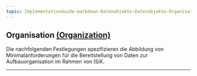 ```yaml
---
topic: ImplementationGuide-markdown-Datenobjekte-Datenobjekte-Organisation
---
```

## Organisation [(Organization)](https://hl7.org/fhir/R4/organization.html)

Die nachfolgenden Festlegungen spezifizieren die Abbildung von Minimalanforderungen für die Bereitstellung von Daten zur Aufbauorganisation im Rahmen von ISiK.

---